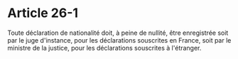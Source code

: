 # Article 26-1

Toute déclaration de nationalité doit, à peine de nullité, être enregistrée soit par le juge d'instance, pour les déclarations souscrites en France, soit par le ministre de la justice, pour les déclarations souscrites à l'étranger.